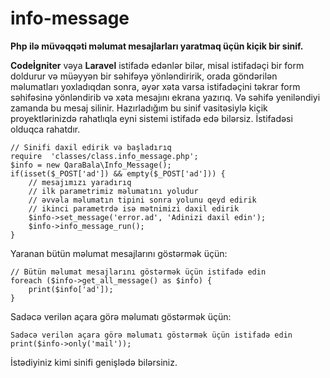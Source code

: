 # info-message
**Php ilə müvəqqəti məlumat mesajlarları yaratmaq üçün kiçik bir sinif.**

**Codeİgniter** vəya **Laravel** istifadə edənlər bilər, misal istifadəçi bir form doldurur və müəyyən bir səhifəyə yönləndiririk, orada göndərilən məlumatları yoxladıqdan sonra, əyər xəta varsa istifadəçini təkrar form səhifəsinə yönləndirib və xəta mesajını ekrana yazırıq. Və səhifə yeniləndiyi zamanda bu mesaj silinir. Hazırladığım bu sinif vasitəsiylə kiçik proyektlərinizdə rahatlıqla eyni sistemi istifadə edə bilərsiz. İstifadəsi olduqca rahatdır.

    // Sinifi daxil edirik və başladırıq
    require  'classes/class.info_message.php';
    $info = new QaraBala\Info_Message();
    if(isset($_POST['ad']) && empty($_POST['ad'])) {
        // mesajımızı yaradırıq
        // ilk parametrimiz məlumatını yoludur
        // əvvəla məlumatın tipini sonra yolunu qeyd edirik
        // ikinci parametrdə isə mətnimizi daxil edirik
		$info->set_message('error.ad', 'Adinizi daxil edin');
		$info->info_message_run();
	}

Yaranan bütün məlumat mesajlarını göstərmək üçün:

    // Bütün məlumat mesajlarını göstərmək üçün istifadə edin
	foreach ($info->get_all_message() as $info) {
		print($info['ad']);
	}
Sadəcə verilən açara görə məlumatı göstərmək üçün:

    Sadəcə verilən açara görə məlumatı göstərmək üçün istifadə edin
    print($info->only('mail'));

İstədiyiniz kimi sinifi genişlədə bilərsiniz.
